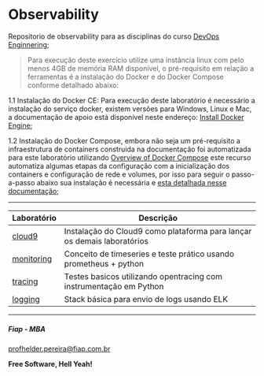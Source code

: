 # Observability
Repositorio de observability para as disciplinas do curso [DevOps Enginnering](https://www.fiap.com.br/mba/mba-em-devops-engineering-integration-architecture);

> Para execução deste exercício utilize uma instância linux com pelo menos 4GB de memória RAM disponível, o pré-requisito em relação a ferramentas é a instalação do Docker e do Docker Compose conforme detalhado abaixo:

1.1 Instalação do Docker CE: Para execução deste laboratório é necessário a instalação do serviço docker, existem versões para Windows, Linux e Mac, a documentação de apoio está disponível neste endereço: [Install Docker Engine](https://docs.docker.com/engine/install/);

1.2 Instalação do Docker Compose, embora não seja um pré-requisito a infraestrutura de containers construida na documentação foi automatizada para este laboratório utilizando [Overview of Docker Compose](https://docs.docker.com/compose/) este recurso automatiza algumas etapas da configuração com a inicialização dos containers e configuração de rede e volumes, por isso para seguir o passo-a-passo abaixo sua instalação é necessária e [esta detalhada nesse documentação](https://docs.docker.com/compose/install/);

---

| Laboratório       | Descrição |
|-------------------|-----------|
| [cloud9](https://github.com/fiapdevops/observability/tree/main/cloud9) | Instalação do Cloud9 como plataforma para lançar os demais laboratórios |
| [monitoring](https://github.com/fiapdevops/observability/tree/main/monitoring) | Conceito de timeseries e teste prático usando prometheus + python |
| [tracing](https://github.com/fiapdevops/observability/tree/main/tracing) | Testes basicos utilizando opentracing com instrumentação em Python |
| [logging](https://github.com/fiapdevops/observability/tree/main/logging) | Stack básica para envio de logs usando ELK |


---
##### Fiap - MBA
profhelder.pereira@fiap.com.br

**Free Software, Hell Yeah!**
